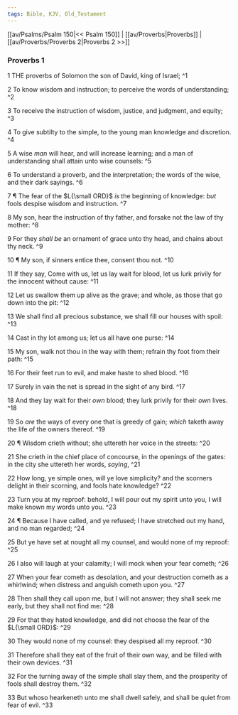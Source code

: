```yaml
---
tags: Bible, KJV, Old_Testament
---
```


[[av/Psalms/Psalm 150|<< Psalm 150]] | [[av/Proverbs|Proverbs]] | [[av/Proverbs/Proverbs 2|Proverbs 2 >>]]

### Proverbs 1

1 THE proverbs of Solomon the son of David, king of Israel; ^1

2 To know wisdom and instruction; to perceive the words of understanding; ^2

3 To receive the instruction of wisdom, justice, and judgment, and equity; ^3

4 To give subtilty to the simple, to the young man knowledge and discretion. ^4

5 A wise _man_ will hear, and will increase learning; and a man of understanding shall attain unto wise counsels: ^5

6 To understand a proverb, and the interpretation; the words of the wise, and their dark sayings. ^6

7 ¶ The fear of the $L{\small ORD}$ _is_ the beginning of knowledge: _but_ fools despise wisdom and instruction. ^7

8 My son, hear the instruction of thy father, and forsake not the law of thy mother: ^8

9 For they _shall_ _be_ an ornament of grace unto thy head, and chains about thy neck. ^9

10 ¶ My son, if sinners entice thee, consent thou not. ^10

11 If they say, Come with us, let us lay wait for blood, let us lurk privily for the innocent without cause: ^11

12 Let us swallow them up alive as the grave; and whole, as those that go down into the pit: ^12

13 We shall find all precious substance, we shall fill our houses with spoil: ^13

14 Cast in thy lot among us; let us all have one purse: ^14

15 My son, walk not thou in the way with them; refrain thy foot from their path: ^15

16 For their feet run to evil, and make haste to shed blood. ^16

17 Surely in vain the net is spread in the sight of any bird. ^17

18 And they lay wait for their _own_ blood; they lurk privily for their _own_ lives. ^18

19 So _are_ the ways of every one that is greedy of gain; _which_ taketh away the life of the owners thereof. ^19

20 ¶ Wisdom crieth without; she uttereth her voice in the streets: ^20

21 She crieth in the chief place of concourse, in the openings of the gates: in the city she uttereth her words, _saying_, ^21

22 How long, ye simple ones, will ye love simplicity? and the scorners delight in their scorning, and fools hate knowledge? ^22

23 Turn you at my reproof: behold, I will pour out my spirit unto you, I will make known my words unto you. ^23

24 ¶ Because I have called, and ye refused; I have stretched out my hand, and no man regarded; ^24

25 But ye have set at nought all my counsel, and would none of my reproof: ^25

26 I also will laugh at your calamity; I will mock when your fear cometh; ^26

27 When your fear cometh as desolation, and your destruction cometh as a whirlwind; when distress and anguish cometh upon you. ^27

28 Then shall they call upon me, but I will not answer; they shall seek me early, but they shall not find me: ^28

29 For that they hated knowledge, and did not choose the fear of the $L{\small ORD}$: ^29

30 They would none of my counsel: they despised all my reproof. ^30

31 Therefore shall they eat of the fruit of their own way, and be filled with their own devices. ^31

32 For the turning away of the simple shall slay them, and the prosperity of fools shall destroy them. ^32

33 But whoso hearkeneth unto me shall dwell safely, and shall be quiet from fear of evil. ^33
